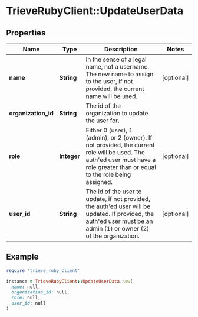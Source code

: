 # TrieveRubyClient::UpdateUserData

## Properties

| Name | Type | Description | Notes |
| ---- | ---- | ----------- | ----- |
| **name** | **String** | In the sense of a legal name, not a username. The new name to assign to the user, if not provided, the current name will be used. | [optional] |
| **organization_id** | **String** | The id of the organization to update the user for. |  |
| **role** | **Integer** | Either 0 (user), 1 (admin), or 2 (owner). If not provided, the current role will be used. The auth&#39;ed user must have a role greater than or equal to the role being assigned. | [optional] |
| **user_id** | **String** | The id of the user to update, if not provided, the auth&#39;ed user will be updated. If provided, the auth&#39;ed user must be an admin (1) or owner (2) of the organization. | [optional] |

## Example

```ruby
require 'trieve_ruby_client'

instance = TrieveRubyClient::UpdateUserData.new(
  name: null,
  organization_id: null,
  role: null,
  user_id: null
)
```

